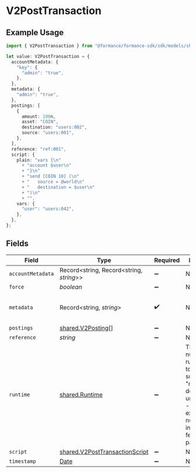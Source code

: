 # V2PostTransaction

## Example Usage

```typescript
import { V2PostTransaction } from "@formance/formance-sdk/sdk/models/shared";

let value: V2PostTransaction = {
  accountMetadata: {
    "key": {
      "admin": "true",
    },
  },
  metadata: {
    "admin": "true",
  },
  postings: [
    {
      amount: 100n,
      asset: "COIN",
      destination: "users:002",
      source: "users:001",
    },
  ],
  reference: "ref:001",
  script: {
    plain: "vars {\n"
      + "account $user\n"
      + "}\n"
      + "send [COIN 10] (\n"
      + "	source = @world\n"
      + "	destination = $user\n"
      + ")\n"
      + "",
    vars: {
      "user": "users:042",
    },
  },
};
```

## Fields

| Field                                                                                                                                                  | Type                                                                                                                                                   | Required                                                                                                                                               | Description                                                                                                                                            | Example                                                                                                                                                |
| ------------------------------------------------------------------------------------------------------------------------------------------------------ | ------------------------------------------------------------------------------------------------------------------------------------------------------ | ------------------------------------------------------------------------------------------------------------------------------------------------------ | ------------------------------------------------------------------------------------------------------------------------------------------------------ | ------------------------------------------------------------------------------------------------------------------------------------------------------ |
| `accountMetadata`                                                                                                                                      | Record<string, Record<string, *string*>>                                                                                                               | :heavy_minus_sign:                                                                                                                                     | N/A                                                                                                                                                    |                                                                                                                                                        |
| `force`                                                                                                                                                | *boolean*                                                                                                                                              | :heavy_minus_sign:                                                                                                                                     | N/A                                                                                                                                                    |                                                                                                                                                        |
| `metadata`                                                                                                                                             | Record<string, *string*>                                                                                                                               | :heavy_check_mark:                                                                                                                                     | N/A                                                                                                                                                    | {<br/>"admin": "true"<br/>}                                                                                                                            |
| `postings`                                                                                                                                             | [shared.V2Posting](../../../sdk/models/shared/v2posting.md)[]                                                                                          | :heavy_minus_sign:                                                                                                                                     | N/A                                                                                                                                                    |                                                                                                                                                        |
| `reference`                                                                                                                                            | *string*                                                                                                                                               | :heavy_minus_sign:                                                                                                                                     | N/A                                                                                                                                                    | ref:001                                                                                                                                                |
| `runtime`                                                                                                                                              | [shared.Runtime](../../../sdk/models/shared/runtime.md)                                                                                                | :heavy_minus_sign:                                                                                                                                     | The numscript runtime used to execute the script. Uses "machine" by default, unless the "--experimental-numscript-interpreter" feature flag is passed. |                                                                                                                                                        |
| `script`                                                                                                                                               | [shared.V2PostTransactionScript](../../../sdk/models/shared/v2posttransactionscript.md)                                                                | :heavy_minus_sign:                                                                                                                                     | N/A                                                                                                                                                    |                                                                                                                                                        |
| `timestamp`                                                                                                                                            | [Date](https://developer.mozilla.org/en-US/docs/Web/JavaScript/Reference/Global_Objects/Date)                                                          | :heavy_minus_sign:                                                                                                                                     | N/A                                                                                                                                                    |                                                                                                                                                        |